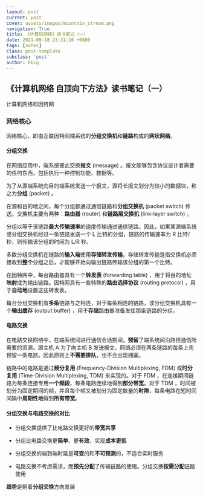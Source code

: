 ```yaml
---
layout: post
current: post
cover: assets/images/mountain_stream.png
navigation: True
title: 《计算机网络》读书笔记（一）
date: 2021-09-18 23:31:16 +0800
tags: [notes]
class: post-template
subclass: 'post'
author: bbig
---
```


##  《计算机网络 自顶向下方法》读书笔记（一）

计算机网络和因特网



### 网络核心

网络核心，即由互联因特网端系统的**分组交换机**和**链路**构成的**网状网络**。



#### 分组交换

在网络应用中，端系统彼此交换**报文** (message) 。报文能够包含协议设计者需要的任何东西，包括执行一种控制功能、数据等。

为了从源端系统向目的端系统发送一个报文，源将长报文划分为较小的数据块，称之为**分组** (packet) 。

在源和目的地之间，每个分组都通过通信链路和**分组交换机** (packet switch) 传送。交换机主要有两种：**路由器** (router) 和**链路层交换机** (link-layer switch) 。

分组以等于该链路**最大传输速率**的速度传输通过通信链路。因此，如果某源端系统或分组交换机经过一条链路发送一个 L 比特的分组，链路的传输速率为 R 比特/秒，则传输该分组的时间为 L/R 秒。

多数分组交换机在链路的**输入端**使用**存储转发传输**，存储转发传输是指交换机必须接收到**整个**分组之后，才能够开始向输出链路传输该分组的第一个比特。

在因特网中，每台路由器具有一个**转发表** (forwarding table) ，用于将目的地址**映射**成为输出链路。因特网具有一些特殊的**路由选择协议** (routing protocol) ，用于**自动地**设置这些转发表。

每台分组交换机有**多条**链路与之相连，对于每条相连的链路，该分组交换机具有一个**输出缓存** (output buffer) ，用于**存储**路由器准备发往那条链路的分组。



#### 电路交换

在电路交换网络中，在端系统间进行通信会话期间，**预留**了端系统间沿路径通信所需要的资源。即主机 A 为了向主机 B 发送报文，网络必须在两条链路的每条上先预留一条电路。因此原则上**不需要排队**，也不会出现拥塞。

链路中的电路是通过**频分复用** (Frequency-Division Multiplexing, FDM) 或**时分复用** (Time-Division Multiplexing, TDM) 来实现的。对于 FDM ，在连接期间链路为每条连接专用**一个频段**，每条电路连续地得到**部分带宽**。对于 TDM ，时间被划分为固定期间的帧，并且每个帧又被划分为固定数量的**时隙**，每条电路在短时间间隔中**周期性地**得到**所有带宽**。



#### 分组交换与电路交换的对比

+ 分组交换提供了比电路交换更好的**带宽共享**
+ 分组比电路交换更**简单**、更**有效**，实现**成本更低**

+ 分组交换的端到端时延是**可变**的和**不可预测**的，不适合实时服务

+ 电路交换不考虑需求，而**预先分配**了传输链路的使用。分组交换**按需分配**链路使用

**趋势**是朝着**分组交换**方向发展

